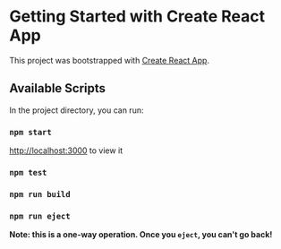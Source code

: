 # Getting Started with Create React App

This project was bootstrapped with [Create React App](https://github.com/facebook/create-react-app).

## Available Scripts

In the project directory, you can run:

### `npm start`
[http://localhost:3000](http://localhost:3000) to view it 
### `npm test`
### `npm run build`
### `npm run eject`

**Note: this is a one-way operation. Once you `eject`, you can't go back!**
